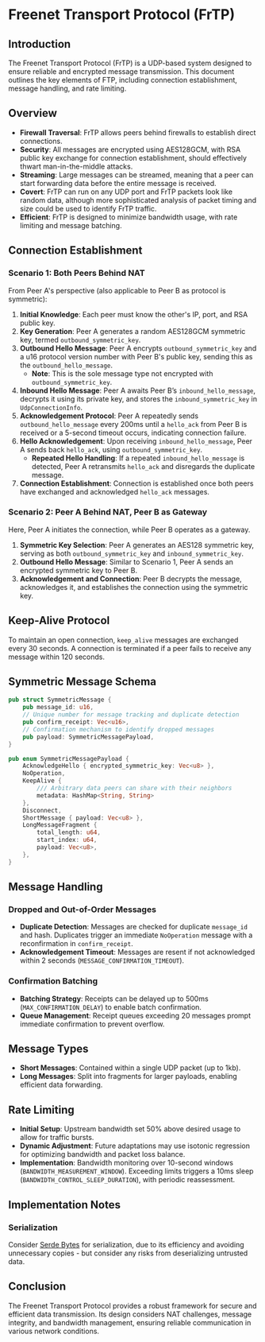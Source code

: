# Freenet Transport Protocol (FrTP)

## Introduction

The Freenet Transport Protocol (FrTP) is a UDP-based system designed to ensure reliable and encrypted
message transmission. This document outlines the key elements of FTP, including connection 
establishment, message handling, and rate limiting.

## Overview

* **Firewall Traversal**: FrTP allows peers behind firewalls to establish direct connections.
* **Security**: All messages are encrypted using AES128GCM, with RSA public key exchange for
  connection establishment, should effectively thwart man-in-the-middle attacks.
* **Streaming**: Large messages can be streamed, meaning that a peer can start forwarding data
  before the entire message is received.
* **Covert**: FrTP can run on any UDP port and FrTP packets look like random data, although more
   sophisticated analysis of packet timing and size could be used to identify FrTP traffic.
* **Efficient**: FrTP is designed to minimize bandwidth usage, with rate limiting and message
  batching.

## Connection Establishment

### Scenario 1: Both Peers Behind NAT

From Peer A's perspective (also applicable to Peer B as protocol is symmetric):

1. **Initial Knowledge**: Each peer must know the other's IP, port, and RSA public key.
2. **Key Generation**: Peer A generates a random AES128GCM symmetric key,
   termed `outbound_symmetric_key`.
3. **Outbound Hello Message**: Peer A encrypts `outbound_symmetric_key` and a u16 protocol version
   number with Peer B's
   public key, sending this as the `outbound_hello_message`.
    - **Note**: This is the sole message type not encrypted with `outbound_symmetric_key`.
4. **Inbound Hello Message**: Peer A awaits Peer B’s `inbound_hello_message`, decrypts it using its
   private key, and
   stores the `inbound_symmetric_key` in `UdpConnectionInfo`.
5. **Acknowledgement Protocol**: Peer A repeatedly sends `outbound_hello_message` every 200ms until
   a `hello_ack` from Peer B is received or a 5-second timeout occurs, indicating connection 
   failure.
6. **Hello Acknowledgement**: Upon receiving `inbound_hello_message`, Peer A sends back `hello_ack`,
   using `outbound_symmetric_key`.
    - **Repeated Hello Handling**: If a repeated `inbound_hello_message` is detected, Peer A
      retransmits `hello_ack` and disregards the duplicate message.
7. **Connection Establishment**: Connection is established once both peers have exchanged and
   acknowledged `hello_ack` messages.

### Scenario 2: Peer A Behind NAT, Peer B as Gateway

Here, Peer A initiates the connection, while Peer B operates as a gateway.

1. **Symmetric Key Selection**: Peer A generates an AES128 symmetric key, serving as
   both `outbound_symmetric_key` and `inbound_symmetric_key`.
2. **Outbound Hello Message**: Similar to Scenario 1, Peer A sends an encrypted symmetric key to
   Peer B.
3. **Acknowledgement and Connection**: Peer B decrypts the message, acknowledges it, and establishes
   the connection using the symmetric key.

## Keep-Alive Protocol

To maintain an open connection, `keep_alive` messages are exchanged every 30 seconds. A connection 
is terminated if a peer fails to receive any message within 120 seconds.

## Symmetric Message Schema

```rust
pub struct SymmetricMessage {
    pub message_id: u16,
    // Unique number for message tracking and duplicate detection
    pub confirm_receipt: Vec<u16>,
    // Confirmation mechanism to identify dropped messages
    pub payload: SymmetricMessagePayload,
}

pub enum SymmetricMessagePayload {
    AcknowledgeHello { encrypted_symmetric_key: Vec<u8> },
    NoOperation,
    KeepAlive {
        /// Arbitrary data peers can share with their neighbors
        metadata: HashMap<String, String> 
    },
    Disconnect,
    ShortMessage { payload: Vec<u8> },
    LongMessageFragment {
        total_length: u64,
        start_index: u64,
        payload: Vec<u8>,
    },
}
``` 

## Message Handling

### Dropped and Out-of-Order Messages

- **Duplicate Detection**: Messages are checked for duplicate `message_id` and hash. Duplicates
  trigger an immediate `NoOperation` message with a reconfirmation in `confirm_receipt`.
- **Acknowledgement Timeout**: Messages are resent if not acknowledged within 2 seconds 
  (`MESSAGE_CONFIRMATION_TIMEOUT`).

### Confirmation Batching

- **Batching Strategy**: Receipts can be delayed up to 500ms (`MAX_CONFIRMATION_DELAY`) to enable
  batch confirmation.
- **Queue Management**: Receipt queues exceeding 20 messages prompt immediate confirmation to
  prevent overflow.

## Message Types

- **Short Messages**: Contained within a single UDP packet (up to 1kb).
- **Long Messages**: Split into fragments for larger payloads, enabling efficient data forwarding.

## Rate Limiting

- **Initial Setup**: Upstream bandwidth set 50% above desired usage to allow for traffic bursts.
- **Dynamic Adjustment**: Future adaptations may use isotonic regression for optimizing bandwidth
  and packet loss
  balance.
- **Implementation**: Bandwidth monitoring over 10-second windows (`BANDWIDTH_MEASUREMENT_WINDOW`).
  Exceeding limits
  triggers a 10ms sleep (`BANDWIDTH_CONTROL_SLEEP_DURATION`), with periodic reassessment.

## Implementation Notes

### Serialization

Consider [Serde Bytes](https://docs.rs/serde_bytes/latest/serde_bytes/) for serialization, due to
its efficiency and avoiding unnecessary copies - but consider any risks from deserializing
untrusted data.


## Conclusion

The Freenet Transport Protocol provides a robust framework for secure and efficient data
transmission. Its design considers NAT challenges, message integrity, and bandwidth management, 
ensuring reliable communication in various network conditions.